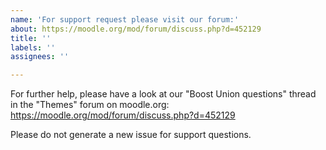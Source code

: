 ```yaml
---
name: 'For support request please visit our forum:'
about: https://moodle.org/mod/forum/discuss.php?d=452129
title: ''
labels: ''
assignees: ''

---
```


For further help, please have a look at our "Boost Union questions" thread in the "Themes" forum on moodle.org: 
https://moodle.org/mod/forum/discuss.php?d=452129

Please do not generate a new issue for support questions.
